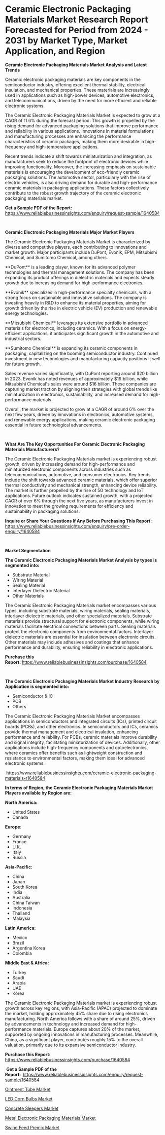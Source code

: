 <p><h1>Ceramic Electronic Packaging Materials Market Research Report Forecasted for Period from 2024 -  2031 by Market Type, Market Application, and Region</h1></p><p><strong>Ceramic Electronic Packaging Materials Market Analysis and Latest Trends</strong></p>
<p><p>Ceramic electronic packaging materials are key components in the semiconductor industry, offering excellent thermal stability, electrical insulation, and mechanical properties. These materials are increasingly used in applications such as high-power devices, automotive electronics, and telecommunications, driven by the need for more efficient and reliable electronic systems.</p><p>The Ceramic Electronic Packaging Materials Market is expected to grow at a CAGR of 11.6% during the forecast period. This growth is propelled by the rising demand for advanced packaging solutions that improve performance and reliability in various applications. Innovations in material formulations and manufacturing processes are enhancing the performance characteristics of ceramic packages, making them more desirable in high-frequency and high-temperature applications.</p><p>Recent trends indicate a shift towards miniaturization and integration, as manufacturers seek to reduce the footprint of electronic devices while improving functionality. Moreover, the increasing emphasis on sustainable materials is encouraging the development of eco-friendly ceramic packaging solutions. The automotive sector, particularly with the rise of electric vehicles, is also driving demand for durable and high-performance ceramic materials in packaging applications. These factors collectively contribute to the robust growth trajectory of the ceramic electronic packaging materials market.</p></p>
<p><strong>Get a Sample PDF of the Report:&nbsp;</strong> <a href="https://www.reliablebusinessinsights.com/enquiry/request-sample/1640584?utm_campaign=75&utm_medium=2&utm_source=Github&utm_content=ia&utm_term=25092024&utm_id=ceramic-electronic-packaging-materials">https://www.reliablebusinessinsights.com/enquiry/request-sample/1640584</a></p>
<p>&nbsp;</p>
<p><strong>Ceramic Electronic Packaging Materials Major Market Players</strong></p>
<p><p>The Ceramic Electronic Packaging Materials Market is characterized by diverse and competitive players, each contributing to innovations and market growth. Major participants include DuPont, Evonik, EPM, Mitsubishi Chemical, and Sumitomo Chemical, among others. </p><p>**DuPont** is a leading player, known for its advanced polymer technologies and thermal management solutions. The company has been expanding its product offerings in dielectric materials and expects steady growth due to increasing demand for high-performance electronics.</p><p>**Evonik** specializes in high-performance specialty chemicals, with a strong focus on sustainable and innovative solutions. The company is investing heavily in R&D to enhance its material properties, aiming for growth driven by the rise in electric vehicle (EV) production and renewable energy technologies.</p><p>**Mitsubishi Chemical** leverages its extensive portfolio in advanced materials for electronics, including ceramics. With a focus on energy-efficient applications, it anticipates significant growth in the automotive and industrial sectors.</p><p>**Sumitomo Chemical** is expanding its ceramic components in packaging, capitalizing on the booming semiconductor industry. Continued investment in new technologies and manufacturing capacity positions it well for future growth.</p><p>Sales revenue varies significantly, with DuPont reporting around $20 billion in 2023. Evonik has noted revenues of approximately $19 billion, while Mitsubishi Chemical's sales were around $16 billion. These companies are capturing market traction by aligning their strategies with global trends like miniaturization in electronics, sustainability, and increased demand for high-performance materials.</p><p>Overall, the market is projected to grow at a CAGR of around 6% over the next few years, driven by innovations in electronics, automotive systems, and renewable energy applications, making ceramic electronic packaging essential in future technological advancements.</p></p>
<p>&nbsp;</p>
<p><strong>What Are The Key Opportunities For Ceramic Electronic Packaging Materials Manufacturers?</strong></p>
<p><p>The Ceramic Electronic Packaging Materials market is experiencing robust growth, driven by increasing demand for high-performance and miniaturized electronic components across industries such as telecommunications, automotive, and consumer electronics. Key trends include the shift towards advanced ceramic materials, which offer superior thermal conductivity and mechanical strength, enhancing device reliability. The market is further propelled by the rise of 5G technology and IoT applications. Future outlook indicates sustained growth, with a projected CAGR of over 6% through the next five years, as manufacturers invest in innovation to meet the growing requirements for efficiency and sustainability in packaging solutions.</p></p>
<p><strong>Inquire or Share Your Questions If Any Before Purchasing This Report:</strong> <a href="https://www.reliablebusinessinsights.com/enquiry/pre-order-enquiry/1640584?utm_campaign=75&utm_medium=2&utm_source=Github&utm_content=ia&utm_term=25092024&utm_id=ceramic-electronic-packaging-materials">https://www.reliablebusinessinsights.com/enquiry/pre-order-enquiry/1640584</a></p>
<p>&nbsp;</p>
<p><strong>Market Segmentation</strong></p>
<p><strong>The Ceramic Electronic Packaging Materials Market Analysis by types is segmented into:</strong></p>
<p><ul><li>Substrate Material</li><li>Wiring Material</li><li>Sealing Material</li><li>Interlayer Dielectric Material</li><li>Other Materials</li></ul></p>
<p><p>The Ceramic Electronic Packaging Materials market encompasses various types, including substrate materials, wiring materials, sealing materials, interlayer dielectric materials, and other specialized materials. Substrate materials provide structural support for electronic components, while wiring materials facilitate electrical connections between parts. Sealing materials protect the electronic components from environmental factors. Interlayer dielectric materials are essential for insulation between electronic circuits. Other materials may include adhesives and coatings that enhance performance and durability, ensuring reliability in electronic applications.</p></p>
<p><strong>Purchase this Report:&nbsp;</strong><a href="https://www.reliablebusinessinsights.com/purchase/1640584?utm_campaign=75&utm_medium=2&utm_source=Github&utm_content=ia&utm_term=25092024&utm_id=ceramic-electronic-packaging-materials">https://www.reliablebusinessinsights.com/purchase/1640584</a></p>
<p>&nbsp;</p>
<p><strong>The Ceramic Electronic Packaging Materials Market Industry Research by Application is segmented into:</strong></p>
<p><ul><li>Semiconductor & IC</li><li>PCB</li><li>Others</li></ul></p>
<p><p>The Ceramic Electronic Packaging Materials Market encompasses applications in semiconductors and integrated circuits (ICs), printed circuit boards (PCBs), and other electronics. In semiconductors and ICs, ceramics provide thermal management and electrical insulation, enhancing performance and reliability. For PCBs, ceramic materials improve durability and signal integrity, facilitating miniaturization of devices. Additionally, other applications include high-frequency components and optoelectronics, where ceramics offer benefits such as lightweight construction and resistance to environmental factors, making them ideal for advanced electronic systems.</p></p>
<p><a href="https://www.reliablebusinessinsights.com/ceramic-electronic-packaging-materials-r1640584?utm_campaign=75&utm_medium=2&utm_source=Github&utm_content=ia&utm_term=25092024&utm_id=ceramic-electronic-packaging-materials">&nbsp;https://www.reliablebusinessinsights.com/ceramic-electronic-packaging-materials-r1640584</a></p>
<p><strong>In terms of Region, the Ceramic Electronic Packaging Materials Market Players available by Region are:</strong></p>
<p>
    <p> <strong> North America: </strong>
        <ul>
            <li>United States</li>
            <li>Canada</li>
        </ul>
        </p> 
    <p> <strong> Europe: </strong>
        <ul>
            <li>Germany</li>
            <li>France</li>
            <li>U.K.</li>
            <li>Italy</li>
            <li>Russia</li>
        </ul>
        </p> 
    <p> <strong> Asia-Pacific: </strong>
        <ul>
            <li>China</li>
            <li>Japan</li>
            <li>South Korea</li>
            <li>India</li>
            <li>Australia</li>
            <li>China Taiwan</li>
            <li>Indonesia</li>
            <li>Thailand</li>
            <li>Malaysia</li>
        </ul>
        </p> 
    <p> <strong> Latin America: </strong>
        <ul>
            <li>Mexico</li>
            <li>Brazil</li>
            <li>Argentina Korea</li>
            <li>Colombia</li>
        </ul>
        </p> 
    <p> <strong> Middle East & Africa: </strong>
        <ul>
            <li>Turkey</li>
            <li>Saudi</li>
            <li>Arabia</li>
            <li>UAE</li>
            <li>Korea</li>
        </ul>
    </p>
    </p>
<p><p>The Ceramic Electronic Packaging Materials market is experiencing robust growth across key regions, with Asia-Pacific (APAC) projected to dominate the market, holding approximately 45% share due to rising electronics manufacturing. North America follows with a share of around 25%, driven by advancements in technology and increased demand for high-performance materials. Europe captures about 20% of the market, supported by ongoing innovations in manufacturing processes. Meanwhile, China, as a significant player, contributes roughly 15% to the overall valuation, primarily due to its expansive semiconductor industry.</p></p>
<p><strong>Purchase this Report: </strong><a href="https://www.reliablebusinessinsights.com/purchase/1640584?utm_campaign=75&utm_medium=2&utm_source=Github&utm_content=ia&utm_term=25092024&utm_id=ceramic-electronic-packaging-materials">https://www.reliablebusinessinsights.com/purchase/1640584</a></p>
<p>&nbsp;<strong>Get a Sample PDF of the Report:&nbsp;&nbsp;</strong><a href="https://www.reliablebusinessinsights.com/enquiry/request-sample/1640584?utm_campaign=75&utm_medium=2&utm_source=Github&utm_content=ia&utm_term=25092024&utm_id=ceramic-electronic-packaging-materials">https://www.reliablebusinessinsights.com/enquiry/request-sample/1640584</a></p>
<p><strong></strong></p>
<p><p><a href="https://issuu.com/reportprime-2/docs/ointment-tube-market-size-2030.pptx_d4c7ce68457114?utm_campaign=75&utm_medium=2&utm_source=Github&utm_content=ia&utm_term=25092024&utm_id=ceramic-electronic-packaging-materials">Ointment Tube Market</a></p><p><a href="https://issuu.com/reportprime-2/docs/led-corn-bulbs-market-size-2030.ppt_75e082218b6d62?utm_campaign=75&utm_medium=2&utm_source=Github&utm_content=ia&utm_term=25092024&utm_id=ceramic-electronic-packaging-materials">LED Corn Bulbs Market</a></p><p><a href="https://www.linkedin.com/pulse/concrete-sleepers-market-outlook-forecast-from-2024-2031-hashub-jsabf?utm_campaign=75&utm_medium=2&utm_source=Github&utm_content=ia&utm_term=25092024&utm_id=ceramic-electronic-packaging-materials">Concrete Sleepers Market</a></p><p><a href="https://github.com/MegiBogdani1953/Market-Research-Report-List-1/blob/main/metal-electronic-packaging-materials-market.md?utm_campaign=75&utm_medium=2&utm_source=Github&utm_content=ia&utm_term=25092024&utm_id=ceramic-electronic-packaging-materials">Metal Electronic Packaging Materials Market</a></p><p><a href="https://www.linkedin.com/pulse/swine-feed-premix-market-trends-strategic-insights-2024-i6h8e?utm_campaign=75&utm_medium=2&utm_source=Github&utm_content=ia&utm_term=25092024&utm_id=ceramic-electronic-packaging-materials">Swine Feed Premix Market</a></p></p>